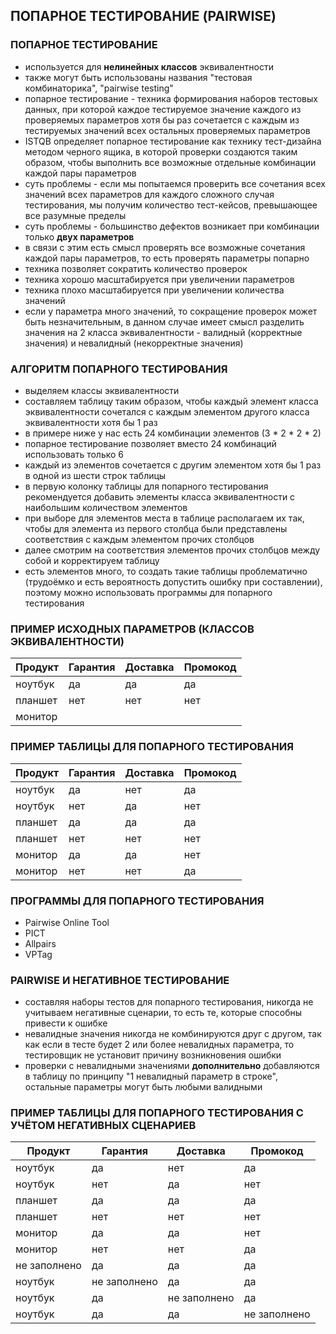 ## ПОПАРНОЕ ТЕСТИРОВАНИЕ (PAIRWISE)

### ПОПАРНОЕ ТЕСТИРОВАНИЕ
* используется для **нелинейных классов** эквивалентности
* также могут быть использованы названия "тестовая комбинаторика", "pairwise testing"
* попарное тестирование - техника формирования наборов тестовых данных, при которой каждое тестируемое значение каждого из проверяемых параметров хотя бы раз сочетается с каждым из тестируемых значений всех остальных проверяемых параметров
* ISTQB определяет попарное тестирование как технику тест-дизайна методом черного ящика, в которой проверки создаются таким образом, чтобы выполнить все возможные отдельные комбинации каждой пары параметров
* суть проблемы - если мы попытаемся проверить все сочетания всех значений всех параметров для каждого сложного случая тестирования, мы получим количество тест-кейсов, превышающее все разумные пределы
* суть проблемы - большинство дефектов возникает при комбинации только **двух параметров**
* в связи с этим есть смысл проверять все возможные сочетания каждой пары параметров, то есть проверять параметры попарно
* техника позволяет сократить количество проверок
* техника хорошо масштабируется при увеличении параметров
* техника плохо масштабируется при увеличении количества значений
* если у параметра много значений, то сокращение проверок может быть незначительным, в данном случае имеет смысл разделить значения на 2 класса эквивалентности - валидный (корректные значения) и невалидный (некорректные значения)

### АЛГОРИТМ ПОПАРНОГО ТЕСТИРОВАНИЯ
* выделяем классы эквивалентности
* составляем таблицу таким образом, чтобы каждый элемент класса эквивалентности сочетался с каждым элементом другого класса эквивалентности хотя бы 1 раз
* в примере ниже у нас есть 24 комбинации элементов (3 * 2 * 2 * 2)
* попарное тестирование позволяет вместо 24 комбинаций использовать только 6
* каждый из элементов сочетается с другим элементом хотя бы 1 раз в одной из шести строк таблицы
* в первую колонку таблицы для попарного тестирования рекомендуется добавить элементы класса эквивалентности с наибольшим количеством элементов
* при выборе для элементов места в таблице располагаем их так, чтобы для элемента из первого столбца были представлены соответствия с каждым элементом прочих столбцов
* далее смотрим на соответствия элементов прочих столбцов между собой и корректируем таблицу
* есть элементов много, то создать такие таблицы проблематично (трудоёмко и есть вероятность допустить ошибку при составлении), поэтому можно использовать программы для попарного тестирования

### ПРИМЕР ИСХОДНЫХ ПАРАМЕТРОВ (КЛАССОВ ЭКВИВАЛЕНТНОСТИ)
|Продукт|Гарантия|Доставка|Промокод|
|---|---|---|---|
|ноутбук|да|да|да|
|планшет|нет|нет|нет|
|монитор||||

### ПРИМЕР ТАБЛИЦЫ ДЛЯ ПОПАРНОГО ТЕСТИРОВАНИЯ
|Продукт|Гарантия|Доставка|Промокод|
|---|---|---|---|
|ноутбук|да|нет|да|
|ноутбук|нет|да|нет|
|планшет|да|да|да|
|планшет|нет|нет|нет|
|монитор|да|да|нет|
|монитор|нет|нет|да|

### ПРОГРАММЫ ДЛЯ ПОПАРНОГО ТЕСТИРОВАНИЯ
* Pairwise Online Tool
* PICT
* Allpairs
* VPTag

### PAIRWISE И НЕГАТИВНОЕ ТЕСТИРОВАНИЕ
* составляя наборы тестов для попарного тестирования, никогда не учитываем негативные сценарии, то есть те, которые способны привести к ошибке
* невалидные значения никогда не комбинируются друг с другом, так как если в тесте будет 2 или более невалидных параметра, то тестировщик не установит причину возникновения ошибки
* проверки с невалидными значениями **дополнительно** добавляются в таблицу по принципу "1 невалидный параметр в строке", остальные параметры могут быть любыми валидными

### ПРИМЕР ТАБЛИЦЫ ДЛЯ ПОПАРНОГО ТЕСТИРОВАНИЯ С УЧЁТОМ НЕГАТИВНЫХ СЦЕНАРИЕВ
|Продукт|Гарантия|Доставка|Промокод|
|---|---|---|---|
|ноутбук|да|нет|да|
|ноутбук|нет|да|нет|
|планшет|да|да|да|
|планшет|нет|нет|нет|
|монитор|да|да|нет|
|монитор|нет|нет|да|
|не заполнено|да|да|да|
|ноутбук|не заполнено|да|да|
|ноутбук|да|не заполнено|да|
|ноутбук|да|да|не заполнено|
